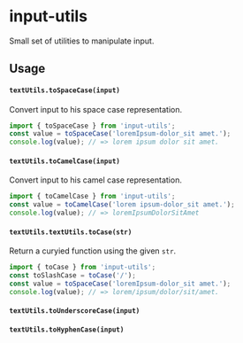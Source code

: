 # input-utils

Small set of utilities to manipulate input.

## Usage

#### `textUtils.toSpaceCase(input)`

Convert input to his space case representation.

```javascript
import { toSpaceCase } from 'input-utils';
const value = toSpaceCase('loremIpsum-dolor_sit amet.');
console.log(value); // => lorem ipsum dolor sit amet.
```

#### `textUtils.toCamelCase(input)`

Convert input to his camel case representation.

```javascript
import { toCamelCase } from 'input-utils';
const value = toCamelCase('lorem ipsum-dolor_sit amet.');
console.log(value); // => loremIpsumDolorSitAmet
```

#### `textUtils.textUtils.toCase(str)`

Return a curyied function using the given `str`.

```javascript
import { toCase } from 'input-utils';
const toSlashCase = toCase('/');
const value = toSpaceCase('loremIpsum-dolor_sit amet.');
console.log(value); // => lorem/ipsum/dolor/sit/amet.
```

#### `textUtils.toUnderscoreCase(input)`
#### `textUtils.toHyphenCase(input)`

